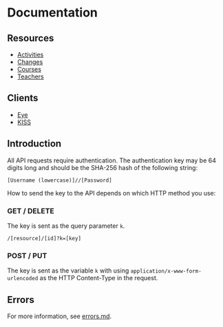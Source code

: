 # Documentation

## Resources

- [Activities](activities/README.md)
- [Changes](changes/README.md)
- [Courses](courses/README.md)
- [Teachers](teachers/README.md)

## Clients

* [Eye](https://gitlab.com/legionboard/eye)
* [KISS](https://gitlab.com/legionboard/kiss)

## Introduction

All API requests require authentication. The authentication key may be
64 digits long and should be the SHA-256 hash of the following string:

```
[Username (lowercase)]//[Password]
```

How to send the key to the API depends on which HTTP method you use:

### GET / DELETE

The key is sent as the query parameter `k`.

```
/[resource]/[id]?k=[key]
```

### POST / PUT

The key is sent as the variable `k` with using
`application/x-www-form-urlencoded` as the HTTP Content-Type in the
request.

## Errors

For more information, see [errors.md](errors.md).
